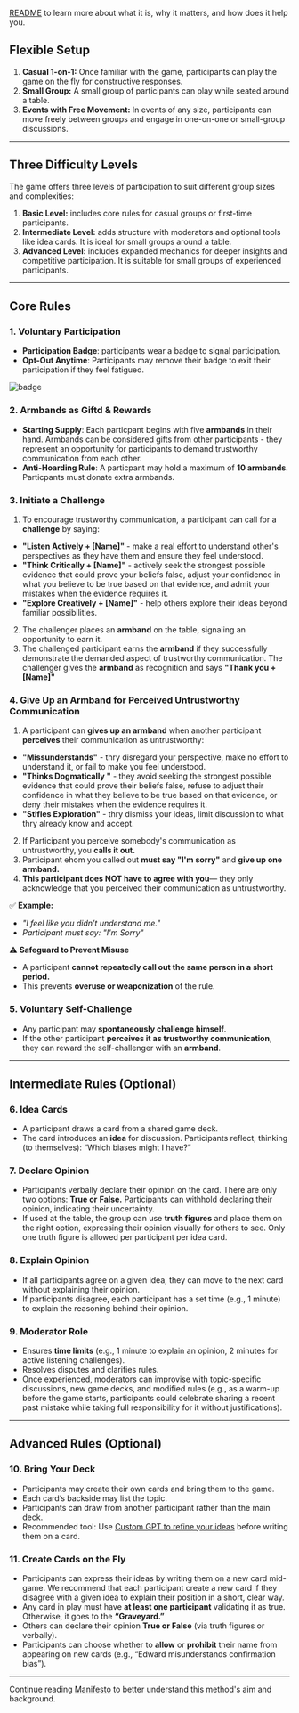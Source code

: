 [README](https://github.com/Inguro-OU/debiased-self/blob/main/README.md) to learn more about what it is, why it matters, and how does it help you.

## **Flexible Setup**

1. **Casual 1-on-1:** Once familiar with the game, participants can play the game on the fly for constructive responses.
2. **Small Group:** A small group of participants can play while seated around a table. 
3. **Events with Free Movement:** In events of any size, participants can move freely between groups and engage in one-on-one or small-group discussions.

---

## **Three Difficulty Levels**

The game offers three levels of participation to suit different group sizes and complexities:

1. **Basic Level:** includes core rules for casual groups or first-time participants.
2. **Intermediate Level:** adds structure with moderators and optional tools like idea cards. It is ideal for small groups around a table.
3. **Advanced Level:** includes expanded mechanics for deeper insights and competitive participation. It is suitable for small groups of experienced participants.

---

## **Core Rules**

### **1. Voluntary Participation**

- **Participation Badge**: participants wear a badge to signal participation.
- **Opt-Out Anytime**: Participants may remove their badge to exit their participation if they feel fatigued.

![badge](https://github.com/user-attachments/assets/21c27d2b-76f5-4ef2-a9c0-d9e662a5748e)


### **2. Armbands as Giftd & Rewards**

- **Starting Supply**: Each particpant begins with five **armbands** in their hand. Armbands can be considered gifts from other participants - they represent an opportunity for participants to demand trustworthy communication from each other.
- **Anti-Hoarding Rule**: A particpant may hold a maximum of **10 armbands**. Particpants must donate extra armbands.

### **3. Initiate a Challenge**  
1. To encourage trustworthy communication, a participant can call for a **challenge** by saying:  
- **"Listen Actively + [Name]"** - make a real effort to understand other's perspectives as they have them and ensure they feel understood.
- **"Think Critically + [Name]"**  - actively seek the strongest possible evidence that could prove your beliefs false, adjust your confidence in what you believe to be true based on that evidence, and admit your mistakes when the evidence requires it.
- **"Explore Creatively + [Name]"**  - help others explore their ideas beyond familiar possibilities.

2. The challenger places an **armband** on the table, signaling an opportunity to earn it.
3. The challenged participant earns the **armband** if they successfully demonstrate the demanded aspect of trustworthy communication. The challenger gives the **armband** as recognition and says  **"Thank you + [Name]"**  

### 4. Give Up an Armband for Perceived Untrustworthy Communication

1. A participant can **gives up an armband** when another participant **perceives** their communication as untrustworthy:

- **"Missunderstands"** - thry disregard your perspective, make no effort to understand it, or fail to make you feel understood.
- **"Thinks Dogmatically "**  - they avoid seeking the strongest possible evidence that could prove their beliefs false, refuse to adjust their confidence in what they believe to be true based on that evidence, or deny their mistakes when the evidence requires it.
- **"Stifles Exploration"** - thry dismiss your ideas, limit discussion to what thry already know and accept.

2. If Participant you perceive somebody's communication as untrustworthy, you **calls it out.**
3. Participant ehom you called out **must say "I'm sorry"** and **give up one armband.**
4. **This participant does NOT have to agree with you**— they only acknowledge that you perceived their communication as untrustworthy.

✅ **Example:**

- *"I feel like you didn’t understand me."*
- *Participant must say: "I'm Sorry"*

⚠️ **Safeguard to Prevent Misuse**

- A participant **cannot repeatedly call out the same person in a short period.**
- This prevents **overuse or weaponization** of the rule.

### **5. Voluntary Self-Challenge**

- Any participant may **spontaneously challenge himself**.
- If the other participant **perceives it as trustworthy communication**, they can reward the self-challenger with an **armband**.

---

## **Intermediate Rules (Optional)**

### **6. Idea Cards**

- A participant draws a card from a shared game deck.
- The card introduces an **idea** for discussion. Participants reflect, thinking (to themselves): “Which biases might I have?”

### **7. Declare Opinion**

- Participants verbally declare their opinion on the card. There are only two options: **True or** **False.** Participants can withhold declaring their opinion, indicating their uncertainty.
- If used at the table, the group can use **truth figures** and place them on the right option, expressing their opinion visually for others to see. Only one truth figure is allowed per participant per idea card.

### **8. Explain Opinion**

- If all participants agree on a given idea, they can move to the next card without explaining their opinion.
- If participants disagree, each participant has a set time (e.g., 1 minute) to explain the reasoning behind their opinion.

### **9. Moderator Role**

- Ensures **time limits** (e.g., 1 minute to explain an opinion, 2 minutes for active listening challenges).
- Resolves disputes and clarifies rules.
- Once experienced, moderators can improvise with topic-specific discussions, new game decks, and modified rules (e.g., as a warm-up before the game starts, participants could celebrate sharing a recent past mistake while taking full responsibility for it without justifications).

---

## **Advanced Rules (Optional)**

### **10. Bring Your Deck**

- Participants may create their own cards and bring them to the game.
- Each card’s backside may list the topic.
- Participants can draw from another participant rather than the main deck.
- Recommended tool: Use [Custom GPT to refine your ideas](https://chatgpt.com/g/g-676ec9d174608191a176779173a7a9e2-idea-refiner-for-war-of-memes) before writing them on a card.

### **11. Create Cards on the Fly**

- Participants can express their ideas by writing them on a new card mid-game. We recommend that each participant create a new card if they disagree with a given idea to explain their position in a short, clear way.
- Any card in play must have **at least one participant** validating it as true. Otherwise, it goes to the **“Graveyard.”**
- Others can declare their opinion **True or False** (via truth figures or verbally).
- Participants can choose whether to **allow** or **prohibit** their name from appearing on new cards (e.g., “Edward misunderstands confirmation bias”).

___

Continue reading [Manifesto](https://github.com/Inguro-OU/war-of-memes/blob/main/MANIFESTO.md) to better understand this method's aim and background.

